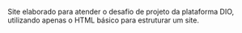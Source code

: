 Site elaborado para atender o desafio de projeto da plataforma DIO, utilizando apenas o HTML básico para estruturar um site. 
